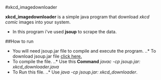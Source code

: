 #xkcd_imagedownloader

**xkcd_imagedownloader** is a simple java program that download *xkcd comic* images into your system.

* In this program i've used **jsoup** to scrape the data.

##How to run

* You will need jsoup.jar file to compile and execute the program.
..* To download jsoup.jar file [click here.](https://jsoup.org/download)
* To compile the file.
..* Use this **Command** *javac -cp jsoup.jar: xkcd_downloader.java*
* To Run this file.
..* Use *java -cp jsoup.jar: xkcd_downloader*.